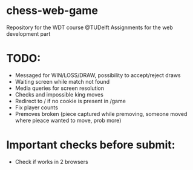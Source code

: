 # chess-web-game
Repository for the WDT course @TUDelft Assignments for the web development part

# TODO:
- Messaged for WIN/LOSS/DRAW, possibility to accept/reject draws
- Waiting screen while match not found
- Media queries for screen resolution
- Checks and impossible king moves
- Redirect to / if no cookie is present in /game
- Fix player counts
- Premoves broken (piece captured while premoving, someone moved where pieace wanted to move, prob more)


# Important checks before submit:
- Check if works in 2 browsers
